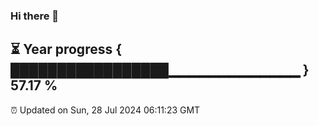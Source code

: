 ### Hi there 👋
⏳ Year progress { █████████████████▁▁▁▁▁▁▁▁▁▁▁▁▁ } 57.17 %
---
⏰ Updated on Sun, 28 Jul 2024 06:11:23 GMT

